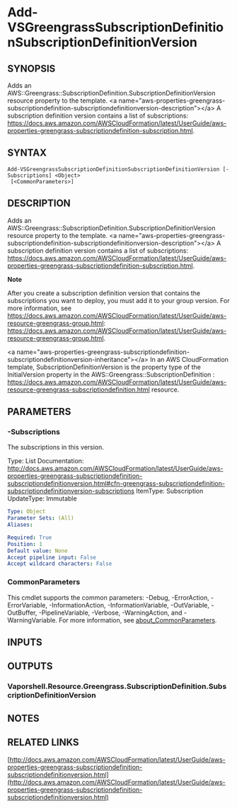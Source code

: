 # Add-VSGreengrassSubscriptionDefinitionSubscriptionDefinitionVersion

## SYNOPSIS
Adds an AWS::Greengrass::SubscriptionDefinition.SubscriptionDefinitionVersion resource property to the template.
\<a name="aws-properties-greengrass-subscriptiondefinition-subscriptiondefinitionversion-description"\>\</a\> A subscription definition version contains a list of subscriptions: https://docs.aws.amazon.com/AWSCloudFormation/latest/UserGuide/aws-properties-greengrass-subscriptiondefinition-subscription.html.

## SYNTAX

```
Add-VSGreengrassSubscriptionDefinitionSubscriptionDefinitionVersion [-Subscriptions] <Object>
 [<CommonParameters>]
```

## DESCRIPTION
Adds an AWS::Greengrass::SubscriptionDefinition.SubscriptionDefinitionVersion resource property to the template.
\<a name="aws-properties-greengrass-subscriptiondefinition-subscriptiondefinitionversion-description"\>\</a\> A subscription definition version contains a list of subscriptions: https://docs.aws.amazon.com/AWSCloudFormation/latest/UserGuide/aws-properties-greengrass-subscriptiondefinition-subscription.html.

**Note**

After you create a subscription definition version that contains the subscriptions you want to deploy, you must add it to your group version.
For more information, see https://docs.aws.amazon.com/AWSCloudFormation/latest/UserGuide/aws-resource-greengrass-group.html: https://docs.aws.amazon.com/AWSCloudFormation/latest/UserGuide/aws-resource-greengrass-group.html.

\<a name="aws-properties-greengrass-subscriptiondefinition-subscriptiondefinitionversion-inheritance"\>\</a\> In an AWS CloudFormation template, SubscriptionDefinitionVersion is the property type of the InitialVersion property in the  AWS::Greengrass::SubscriptionDefinition : https://docs.aws.amazon.com/AWSCloudFormation/latest/UserGuide/aws-resource-greengrass-subscriptiondefinition.html resource.

## PARAMETERS

### -Subscriptions
The subscriptions in this version.

Type: List
Documentation: http://docs.aws.amazon.com/AWSCloudFormation/latest/UserGuide/aws-properties-greengrass-subscriptiondefinition-subscriptiondefinitionversion.html#cfn-greengrass-subscriptiondefinition-subscriptiondefinitionversion-subscriptions
ItemType: Subscription
UpdateType: Immutable

```yaml
Type: Object
Parameter Sets: (All)
Aliases:

Required: True
Position: 1
Default value: None
Accept pipeline input: False
Accept wildcard characters: False
```

### CommonParameters
This cmdlet supports the common parameters: -Debug, -ErrorAction, -ErrorVariable, -InformationAction, -InformationVariable, -OutVariable, -OutBuffer, -PipelineVariable, -Verbose, -WarningAction, and -WarningVariable. For more information, see [about_CommonParameters](http://go.microsoft.com/fwlink/?LinkID=113216).

## INPUTS

## OUTPUTS

### Vaporshell.Resource.Greengrass.SubscriptionDefinition.SubscriptionDefinitionVersion
## NOTES

## RELATED LINKS

[http://docs.aws.amazon.com/AWSCloudFormation/latest/UserGuide/aws-properties-greengrass-subscriptiondefinition-subscriptiondefinitionversion.html](http://docs.aws.amazon.com/AWSCloudFormation/latest/UserGuide/aws-properties-greengrass-subscriptiondefinition-subscriptiondefinitionversion.html)

